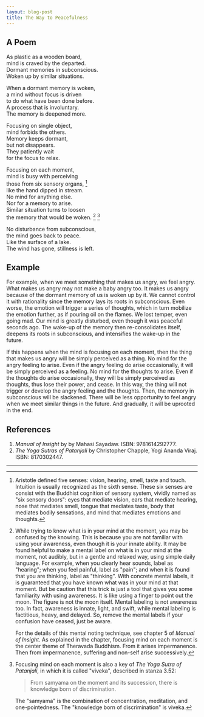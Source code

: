 ```yaml
---
layout: blog-post
title: The Way to Peacefulness
---
```


## A Poem

As plastic as a wooden board,  
mind is craved by the departed.  
Dormant memories in subconscious.  
Woken up by similar situations.  

When a dormant memory is woken,  
a mind without focus is driven  
to do what have been done before.  
A process that is involuntary.  
The memory is deepened more.  

Focusing on single object,  
mind forbids the others.  
Memory keeps dormant,  
but not disappears.  
They patiently wait  
for the focus to relax.  

Focusing on each moment,  
mind is busy with perceiving  
those from six sensory organs, [^sensory-organs]  
like the hand dipped in stream.  
No mind for anything else.  
Nor for a memory to arise.  
Similar situation turns to loosen  
the memory that would be woken. [^mental-noting] [^viveka]  

No disturbance from subconscious,  
the mind goes back to peace.  
Like the surface of a lake.  
The wind has gone, stillness is left.  

  [^sensory-organs]: Aristotle defined five senses: vision, hearing, smell, taste and touch. Intuition is usually recognized as the sixth sense. These six senses are consist with the Buddhist cognition of sensory system, vividly named as "six sensory doors": eyes that mediate vision, ears that mediate hearing, nose that mediates smell, tongue that mediates taste, body that mediates bodily sensations, and mind that mediates emotions and thoughts.

  [^mental-noting]: While trying to know what is in your mind at the moment, you may be confused by the knowing. This is because you are not familiar with using your awareness, even though it is your innate ability. It may be found helpful to make a mental label on what is in your mind at the moment, not audibly, but in a gentle and relaxed way, using simple daily language. For example, when you clearly hear sounds, label as "hearing"; when you feel painful, label as "pain"; and when it is found that you are thinking, label as "thinking". With concrete mental labels, it is guaranteed that you have known what was in your mind at that moment. But be caution that this trick is just a tool that gives you some familiarity with using awareness. It is like using a finger to point out the moon. The figure is not the moon itself. Mental labeling is not awareness too. In fact, awareness is innate, light, and swift, while mental labeling is factitious, heavy, and delayed. So, remove the mental labels if your confusion have ceased, just be aware.

    For the details of this mental noting technique, see chapter 5 of _Manual of Insight_. As explained in the chapter, focusing mind on each moment is the center theme of Theravada Buddhism. From it arises impermanence. Then from impermanence, suffering and non-self arise successively.

  [^viveka]: Focusing mind on each moment is also a key of _The Yoga Sutra of Patanjali_, in which it is called "viveka", described in stanza 3.52:

    > From samyama on the moment and its succession, there is knowledge born of discrimination.

    The "samyama" is the combination of concentration, meditation, and one-pointedness. The "knowledge born of discrimination" is viveka.

## Example

For example, when we meet something that makes us angry, we feel angry. What makes us angry may not make a baby angry too. It makes us angry because of the dormant memory of us is woken up by it. We cannot control it with rationality since the memory lays its roots in subconscious. Even worse, the emotion will trigger a series of thoughts, which in turn mobilize the emotion further, as if pouring oil on the flames. We lost temper, even going mad. Our mind is greatly disturbed, even though it was peaceful seconds ago. The wake-up of the memory then re-consolidates itself, deepens its roots in subconscious, and intensifies the wake-up in the future.

If this happens when the mind is focusing on each moment, then the thing that makes us angry will be simply perceived as a thing. No mind for the angry feeling to arise. Even if the angry feeling do arise occasionally, it will be simply perceived as a feeling. No mind for the thoughts to arise. Even if the thoughts do arise occasionally, they will be simply perceived as thoughts, thus lose their power, and cease. In this way, the thing will not trigger or develop the angry feeling and the thoughts. Then, the memory in subconscious will be slackened. There will be less opportunity to feel angry when we meet similar things in the future. And gradually, it will be uprooted in the end.

## References

1. _Manual of Insight_ by by Mahasi Sayadaw. ISBN: 9781614292777.
1. _The Yoga Sutras of Patanjali_ by Christopher Chapple, Yogi Ananda Viraj. ISBN: 8170302447.

---
